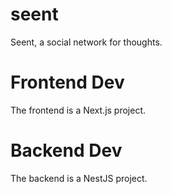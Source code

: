 # seent
Seent, a social network for thoughts.

# Frontend Dev
The frontend is a Next.js project.

# Backend Dev
The backend is a NestJS project.
